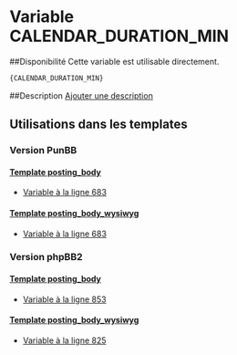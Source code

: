 # Variable CALENDAR_DURATION_MIN

##Disponibilité
Cette variable est utilisable directement.

```html
{CALENDAR_DURATION_MIN}
```

##Description
[Ajouter une description](https://fa-tvars.appspot.com/var/CALENDAR_DURATION_MIN)

## Utilisations dans les templates

### Version PunBB

#### [Template posting_body](punbb/posting_body.md#readme)
* [Variable &agrave; la ligne 683](../punbb/posting_body.tpl#L683)

#### [Template posting_body_wysiwyg](punbb/posting_body_wysiwyg.md#readme)
* [Variable &agrave; la ligne 683](../punbb/posting_body_wysiwyg.tpl#L683)

### Version phpBB2

#### [Template posting_body](subsilver/posting_body.md#readme)
* [Variable &agrave; la ligne 853](../subsilver/posting_body.tpl#L853)

#### [Template posting_body_wysiwyg](subsilver/posting_body_wysiwyg.md#readme)
* [Variable &agrave; la ligne 825](../subsilver/posting_body_wysiwyg.tpl#L825)